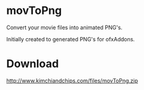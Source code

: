 # movToPng

Convert your movie files into animated PNG's.

Initially created to generated PNG's for ofxAddons.

# Download

http://www.kimchiandchips.com/files/movToPng.zip